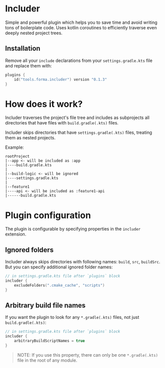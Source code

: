 # Includer

Simple and powerful plugin which helps you to save time and avoid writing tons of boilerplate code. 
Uses kotlin coroutines to efficiently traverse even deeply nested project trees.

## Installation

Remove all your `include` declarations from your `settings.gradle.kts` file and replace them with:

```kotlin
plugins {
    id("tools.forma.includer") version "0.1.3"
}
```

# How does it work?

Includer traverses the project's file tree and includes as subprojects all directories that have 
files with `build.gradle(.kts)` files.

Includer skips directories that have `settings.gradle(.kts)` files, treating them as nested projects.

Example:

```
rootProject
|--app <- will be included as :app
|----build.gradle.kts
|
|--build-logic <- will be ignored
|----settings.gradle.kts
|
|--feature1
|----api <- will be included as :feature1-api
|------build.gradle.kts
```

# Plugin configuration

The plugin is configurable by specifying properties in the `includer` extension.

## Ignored folders

Includer always skips directories with following names: `build`, `src`, `buildSrc`. But you can 
specify additional ignored folder names:

```kotlin
// in settings.gradle.kts file after `plugins` block
includer {
    excludeFolders(".cmake_cache", "scripts")
}
```

## Arbitrary build file names

If you want the plugin to look for any `*.gradle(.kts)` files, not just `build.gradle(.kts)`:

```kotlin
// in settings.gradle.kts file after `plugins` block
includer {
    arbitraryBuildScriptNames = true
}
```

> NOTE: If you use this property, there can only be one `*.gradle(.kts)` file in the root 
> of any module.
